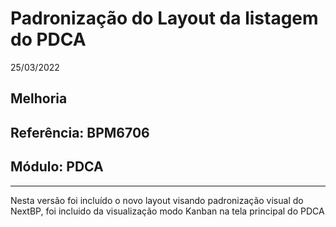 # Padronização do Layout da listagem do PDCA
25/03/2022
## Melhoria
## Referência: BPM6706
## Módulo: PDCA
***

Nesta versão foi incluído o novo layout visando padronização visual do NextBP, foi incluido da visualização modo Kanban na tela principal do PDCA